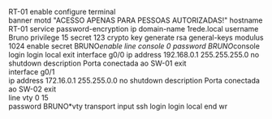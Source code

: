 RT-01
enable
configure terminal       
banner motd "ACESSO APENAS PARA PESSOAS AUTORIZADAS!"
hostname RT-01
service password-encryption
ip domain-name 1rede.local
username Bruno privilege 15 secret 123
crypto key generate rsa general-keys modulus 1024
enable secret BRUNO*enable
line console 0 
password BRUNO*console
login
login local
exit 
interface g0/0 
ip address 192.168.0.1 255.255.255.0
no shutdown
description Porta conectada ao SW-01
exit    
interface g0/1  
ip address 172.16.0.1 255.255.0.0
no shutdown
description Porta conectada ao SW-02
exit   
line vty 0 15  
password BRUNO*vty
transport input ssh
login
login local
end
wr

